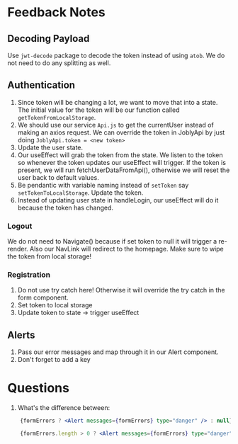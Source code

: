 # Feedback Notes

## Decoding Payload
Use `jwt-decode` package to decode the token instead of using `atob`. We do not need to do any splitting as well.

## Authentication
1. Since token will be changing a lot, we want to move that into a state. The initial value for the token will be our function called `getTokenFromLocalStorage`.
2. We should use our service `Api.js` to get the currentUser instead of making an axios request. We can override the token in JoblyApi by just doing `JoblyApi.token = <new token>`
3. Update the user state.
4. Our useEffect will grab the token from the state. We listen to the token so whenever the token updates our useEffect will trigger. If the token is present, we will run fetchUserDataFromApi(), otherwise we will reset the user back to default values.
5. Be pendantic with variable naming instead of `setToken` say `setTokenToLocalStorage`. Update the token.
6. Instead of updating user state in handleLogin, our useEffect will do it because the token has changed.

### Logout
We do not need to Navigate() because if set token to null it will trigger a re-render. Also our NavLink will redirect to the homepage. Make sure to wipe the token from local storage!

### Registration
1. Do not use try catch here! Otherwise it will override the try catch in the form component.
2. Set token to local storage
3. Update token to state -> trigger useEffect


## Alerts
1. Pass our error messages and map through it in our Alert component.
2. Don't forget to add a key




# Questions
1. What's the difference between:

```jsx
    {formErrors ? <Alert messages={formErrors} type="danger" /> : null}

    {formErrors.length > 0 ? <Alert messages={formErrors} type="danger" /> : null}
```